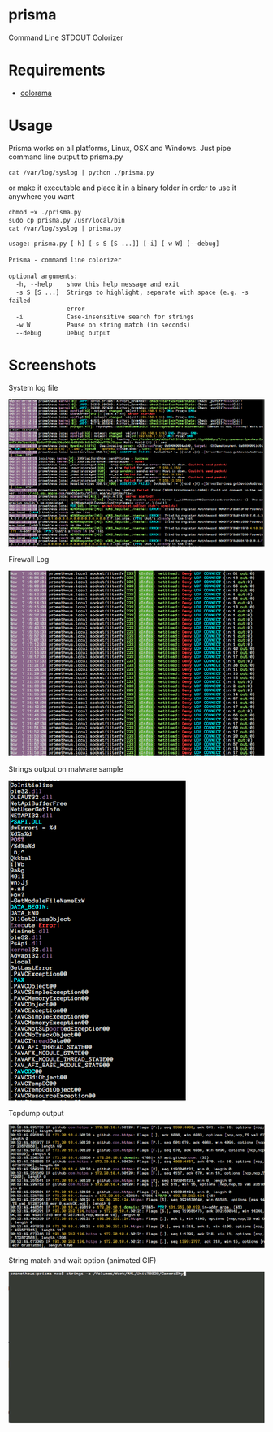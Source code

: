 # prisma
Command Line STDOUT Colorizer

# Requirements

- [colorama](https://pypi.python.org/pypi/colorama)

# Usage
Prisma works on all platforms, Linux, OSX and Windows. 
Just pipe command line output to prisma.py

```
cat /var/log/syslog | python ./prisma.py
```

or make it executable and place it in a binary folder in order to use it anywhere you want
 
```
chmod +x ./prisma.py
sudo cp prisma.py /usr/local/bin
cat /var/log/syslog | prisma.py
```

```
usage: prisma.py [-h] [-s S [S ...]] [-i] [-w W] [--debug]

Prisma - command line colorizer

optional arguments:
  -h, --help    show this help message and exit
  -s S [S ...]  Strings to highlight, separate with space (e.g. -s failed
                error
  -i            Case-insensitive search for strings
  -w W          Pause on string match (in seconds)
  --debug       Debug output
  ```

# Screenshots

System log file

![Log File Output Colorized](./screens/screen1.png)

Firewall Log

![Log File Output Colorized](./screens/screen2.png)

Strings output on malware sample 

![Log File Output Colorized](./screens/screen3.png)

Tcpdump output

![Log File Output Colorized](./screens/screen4.png)

String match and wait option (animated GIF)

![String match and wait option](./screens/prisma.gif)
